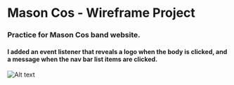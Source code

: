 # Mason Cos - Wireframe Project
### Practice for Mason Cos band website.
#### I added an event listener that reveals a logo when the body is clicked, and a message when the nav bar list items are clicked.

![Alt text](http://i.imgur.com/rsUHPTR.jpg)
